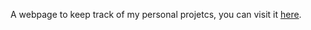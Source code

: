 A webpage to keep track of my personal projetcs, you can visit it <a href="https://projectrecord.vercel.app/">here</a>.
